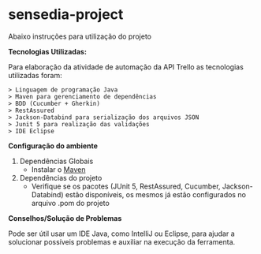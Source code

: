 # sensedia-project
 
Abaixo instruções para utilização do projeto

**Tecnologias Utilizadas:**

Para elaboração da atividade de automação da API Trello as tecnologias utilizadas foram:

	> Linguagem de programação Java
	> Maven para gerenciamento de dependências 
	> BDD (Cucumber + Gherkin)
	> RestAssured
	> Jackson-Databind para serialização dos arquivos JSON
	> Junit 5 para realização das validações
	> IDE Eclipse
	
**Configuração do ambiente**

1. Dependências Globais
	* Instalar o [Maven](https://maven.apache.org/install.html)
2. Dependências do projeto
	* Verifique se os pacotes (JUnit 5, RestAssured, Cucumber, Jackson-Databind) estão disponíveis, os mesmos já estão configurados no arquivo .pom do projeto

**Conselhos/Solução de Problemas**

Pode ser útil usar um IDE Java, como IntelliJ ou Eclipse, para ajudar a solucionar possíveis problemas e auxiliar na execução da ferramenta.

